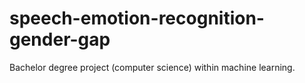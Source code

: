 # speech-emotion-recognition-gender-gap
Bachelor degree project (computer science) within machine learning. 
